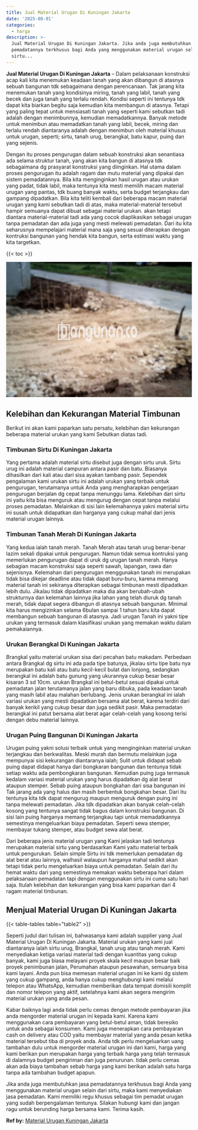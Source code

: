 ```yaml
---
title: Jual Material Urugan Di Kuningan Jakarta
date: '2025-08-01'
categories:
  - harga
description: >-
  Jual Material Urugan Di Kuningan Jakarta. Jika anda juga membutuhkan jasa
  pemadatannya terkhusus bagi Anda yang menggunakan material urugan selain dari
  sirtu...
---
```


**Jual Material Urugan Di Kuningan Jakarta** – Dalam pelaksanaan konstruksi acap kali kita menemukan keadaan tanah yang akan dibangun di atasnya sebuah bangunan tdk sebagaimana dengan perencanaan. Tak jarang kita menemukan tanah yang kondisinya miring, tanah yang labil, tanah yang becek dan juga tanah yang terlalu rendah. Kondisi seperti ini tentunya tdk dapat kita biarkan begitu saja kemudian kita membangun di atasnya. Tetapi yang paling tepat untuk mensiasati tanah yang seperti kami sebutkan tadi adalah dengan menimbunnya, kemudian memadatkannya. Banyak metode untuk menimbun atau memadatkan tanah yang labil, becek, miring dan terlalu rendah diantaranya adalah dengan menimbun oleh material khusus untuk urugan, seperti; sirtu, tanah urug, berangkal, batu kapur, puing dan yang sejenis.

Dengan itu proses pengurugan dalam sebuah konstruksi akan senantiasa ada selama struktur tanah, yang akan kita bangun di atasnya tdk sebagaimana dg prasyarat konstruksi yang diinginkan. Hal utama dalam proses pengurugan itu adalah ragam dan mutu material yang dipakai dan sistem pemadatannya. Bila kita menginginkan hasil urugan atau urukan yang padat, tidak labil, maka tentunya kita mesti memilih macam material urugan yang pantas, tdk buang banyak waktu, serta budget terjangkau dan gampang dipadatkan. Bila kita teliti kembali dari beberapa macam material urugan yang kami sebutkan tadi di atas, maka material-material tersebut hampir semuanya dapat dibuat sebagai material urukan. akan tetapi diantara material-material tadi ada yang cocok diaplikasikan sebagai urugan tanpa pemadatan dan ada juga yang mesti melewati pemadatan. Dari itu kita seharusnya mempelajari material mana saja yang sesuai diterapkan dengan kontruksi bangunan yang hendak kita bangun, serta estimasi waktu yang kita targetkan.

{{< toc >}}

![Jual Material Urugan Di Kuningan Jakarta](/images/jual-urugan-07.png)

## Kelebihan dan Kekurangan Material Timbunan

Berikut ini akan kami paparkan satu persatu, kelebihan dan kekurangan beberapa material urukan yang kami Sebutkan diatas tadi.

### Timbunan Sirtu Di Kuningan Jakarta

Yang pertama adalah material sirtu disebut juga dengan sirtu uruk. Sirtu urug ini adalah material campuran antara pasir dan batu. Biasanya dihasilkan dari kali atau dari sisa ayakan tambang pasir. Sependek pengalaman kami urukan sirtu ini adalah urukan yang terbaik untuk pengurugan, terutamanya untuk Anda yang mengharapkan pengerjaan pengurugan berjalan dg cepat tanpa menunggu lama. Kelebihan dari sirtu ini yaitu kita bisa menguruk atau mengurug dengan cepat tanpa melalui proses pemadatan. Melainkan di sisi lain kelemahannya yakni material sirtu ini susah untuk didapatkan dan harganya yang cukup mahal dari jenis material urugan lainnya.

### Timbunan Tanah Merah Di Kuningan Jakarta

Yang kedua ialah tanah merah. Tanah Merah atau tanah urug benar-benar lazim sekali dipakai untuk pengurugan. Namun tidak semua kontruksi yang memerlukan pengurugan dapat di uruk dg urugan tanah merah. Hanya sebagian macam konstruksi saja seperti sawah, lapangan, rawa dan sejenisnya. Kelemahan dari pengurugan menggunakan tanah ini merupakan tidak bisa dikejar deadline atau tidak dapat buru-buru, karena memang material tanah ini sekiranya diterapkan sebagai timbunan mesti dipadatkan lebih dulu. Jikalau tidak dipadatkan maka dia akan berubah-ubah strukturnya dan kelemahan lainnya jika lahan yang telah diuruk dg tanah merah, tidak dapat segera dibangun di atasnya sebuah bangunan. Minimal kita harus mengizinkan selama 6bulan sampai 1 tahun baru kita dapat membangun sebuah bangunan di atasnya. Jadi urugan Tanah ini yakni tipe urukan yang termasuk dalam klasifikasi urukan yang memakan waktu dalam pemakaiannya.

### Urukan Berangkal Di Kuningan Jakarta

Brangkal yaitu material urukan sisa dari pecahan batu makadam. Perbedaan antara Brangkal dg sirtu ini ada pada tipe batunya, jikalau sirtu tipe batu nya merupakan batu kali atau batu kecil-kecil bulat dan lonjong, sedangkan berangkal ini adalah batu gunung yang ukurannya cukup besar besar kisaran 3 sd 10cm. urukan Brangkal ini betul-betul sesuai dipakai untuk pemadatan jalan terutamanya jalan yang baru dibuka, pada keadaan tanah yang masih labil atau malahan berlubang. Jenis urukan berangkal ini ialah variasi urukan yang mesti dipadatkan bersama alat berat, karena terdiri dari banyak kerikil yang cukup besar dan juga sedikit pasir. Maka pemadatan berangkal ini patut bersama alat berat agar celah-celah yang kosong terisi dengan debu material lainnya.

### Urugan Puing Bangunan Di Kuningan Jakarta

Urugan puing yakni solusi terbaik untuk yang menginginkan material urukan terjangkau dan berkwalitas. Meski murah dan bermutu melainkan juga mempunyai sisi kekurangan diantaranya ialah; Sulit untuk didapat sebab puing dapat didapat hanya dari bongkaran bangunan dan tentunya tidak setiap waktu ada pembongkaran bangunan. Kemudian puing juga termasuk kedalam variasi material urukan yang harus dipadatkan dg alat berat ataupun stemper. Sebab puing ataupun bongkahan dari sisa bangunan ini Tak jarang ada yang halus dan masih berbentuk bongkahan besar. Dari itu tentunya kita tdk dapat mengurug maupun menguruk dengan puing ini tanpa melewati pemadatan. Jika tdk dipadatkan akan banyak celah-celah kosong yang tentunya sangat tidak bagus dalam konstruksi bangunan. Di sisi lain puing harganya memang terjangkau tapi untuk memadatkannya semestinya mengeluarkan biaya pemadatan. Seperti sewa stemper, membayar tukang stemper, atau budget sewa alat berat.

Dari beberapa jenis material urugan yang Kami jelaskan tadi tentunya merupakan material sirtu yang berdasarkan Kami yaitu material terbaik untuk pengurukan. Selain simple Sirtu ini tdk memerlukan pemadatan dg alat berat atau lainnya, walhasil walaupun harganya mahal sedikit akan tetapi tidak perlu mengeluarkan biaya untuk pemadatan. Selain dari itu hemat waktu dari yang semestinya memakan waktu beberapa hari dalam pelaksanaan pemadatan tapi dengan menggunakan sirtu ini cuma satu hari saja. Itulah kelebihan dan kekurangan yang bisa kami paparkan dari 4 ragam material timbunan.

## Menjual Material Urugan Di Kuningan Jakarta

{{< table-tables table="table2" >}}

Seperti judul dari tulisan ini, bahwasanya kami adalah supplier yang Jual Material Urugan Di Kuningan Jakarta. Material urukan yang kami jual diantaranya ialah sirtu urug, Brangkal, tanah urug atau tanah merah. Kami menyediakan ketiga variasi material tadi dengan kuantitas yang cukup banyak, kami juga biasa melayani proyek skala kecil maupun besar baik proyek penimbunan jalan, Perumahan ataupun pesawahan, semuanya bisa kami layani. Anda pun bisa memesan material urugan ini ke kami dg sistem yang cukup gampang, anda hanya cukup menghubungi kami melalui telepon atau WhatsApp, kemudian memberikan data tempat domisili komplit dan nomor telepon yang aktif, setelahnya kami akan segera mengirim material urukan yang anda pesan.

Kabar baiknya lagi anda tidak perlu cemas dengan metode pembayaran jika anda mengorder material urugan ini kepada kami. Karena kami menggunakan cara pembayaran yang betul-betul aman, tidak beresiko untuk anda sebagai konsumen. Kami juga menerapkan cara pembayaran cash on delivery atau COD yaitu membayar material yang anda pesan ketika material tersebut tiba di proyek anda. Anda tdk perlu mengeluarkan uang tambahan dulu untuk mengorder material urugan ini dari kami, harga yang kami berikan pun merupakan harga yang terbaik harga yang telah termasuk di dalamnya budget pengiriman dan juga penurunan. tidak perlu cemas akan ada biaya tambahan sebab harga yang kami berikan adalah satu harga tanpa ada tambahan budget apapun.

Jika anda juga membutuhkan jasa pemadatannya terkhusus bagi Anda yang menggunakan material urugan selain dari sirtu, maka kami menyediakan jasa pemadatan. Kami memiliki regu khusus sebagai tim pemadat urugan yang sudah berpengalaman tentunya. Silakan hubungi kami dan jangan ragu untuk berunding harga bersama kami. Terima kasih.

**Ref by:** [Material Urugan Kuningan Jakarta](https://id.wikipedia.org/wiki/Material)
